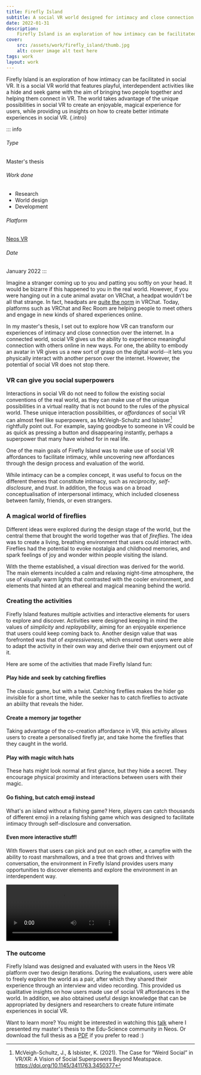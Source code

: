 ```yaml
---
title: Firefly Island
subtitle: A social VR world designed for intimacy and close connection in VR.
date: 2022-01-31
description:
    Firefly Island is an exploration of how intimacy can be facilitated in social VR. It is a social VR world that features playful, interdependent activities like a hide and seek game with the aim of bringing two people together and helping them connect in VR. The world takes advantage of the unique possibilities in social VR to create an enjoyable, magical experience for users, while providing us insights on how to create better intimate experiences in social VR.
cover:
    src: /assets/work/firefly_island/thumb.jpg
    alt: cover image alt text here
tags: work
layout: work
---
```


Firefly Island is an exploration of how intimacy can be facilitated in social VR. It is a social VR world that features playful, interdependent activities like a hide and seek game with the aim of bringing two people together and helping them connect in VR. The world takes advantage of the unique possibilities in social VR to create an enjoyable, magical experience for users, while providing us insights on how to create better intimate experiences in social VR. {.intro}

::: info
###### Type
Master's thesis

###### Work done
- Research
- World design
- Development

###### Platform
[Neos VR](https://neos.com)

###### Date
January 2022
:::

Imagine a stranger coming up to you and patting you softly on your head. It would be bizarre if this happened to you in the real world. However, if you were hanging out in a cute animal avatar on VRChat, a headpat wouldn't be all that strange. In fact, headpats are [quite the norm](https://www.youtube.com/watch?v=glegON06DiQ) in VRChat. Today, platforms such as VRChat and Rec Room are helping people to meet others and engage in new kinds of shared experiences online.

In my master's thesis, I set out to explore how VR can transform our experiences of intimacy and close connection over the internet. In a connected world, social VR gives us the ability to experience meaningful connection with others online in new ways. For one, the ability to embody an avatar in VR gives us a new sort of grasp on the digital world--it lets you physically interact with another person over the internet. However, the potential of social VR does not stop there.

### VR can give you social superpowers
Interactions in social VR do not need to follow the existing social conventions of the real world, as they can make use of the unique possibilities in a virtual reality that is not bound to the rules of the physical world. These unique interaction possibilities, or *affordances* of social VR can almost feel like superpowers, as McVeigh-Schultz and Isbister[^1] rightfully point out. For example, saying goodbye to someone in VR could be as quick as pressing a button and disappearing instantly, perhaps a superpower that many have wished for in real life.

One of the main goals of Firefly Island was to make use of social VR affordances to facilitate intimacy, while uncovering new affordances through the design process and evaluation of the world.

While intimacy can be a complex concept, it was useful to focus on the different themes that constitute intimacy, such as *reciprocity*, *self-disclosure*, and *trust*. In addition, the focus was on a broad conceptualisation of interpersonal intimacy, which included closeness between family, friends, or even strangers.

### A magical world of fireflies

Different ideas were explored during the design stage of the world, but the central theme that brought the world together was that of *fireflies*. The idea was to create a living, breathing environment that users could interact with. Fireflies had the potential to evoke nostalgia and childhood memories, and spark feelings of joy and wonder within people visiting the island.

With the theme established, a visual direction was derived for the world. The main elements inculded a calm and relaxing night-time atmosphere, the use of visually warm lights that contrasted with the cooler environment, and elements that hinted at an ethereal and magical meaning behind the world.

### Creating the activities

Firefly Island features multiple activities and interactive elements for users to explore and discover. Activities were designed keeping in mind the values of *simplicity* and *replayability*, aiming for an enjoyable experience that users could keep coming back to. Another design value that was forefronted was that of *expressiveness*, which ensured that users were able to adapt the activity in their own way and derive their own enjoyment out of it.

Here are some of the activities that made Firefly Island fun:

#### Play hide and seek by catching fireflies
The classic game, but with a twist. Catching fireflies makes the hider go invisible for a short time, while the seeker has to catch fireflies to activate an abiilty that reveals the hider.

#### Create a memory jar together
Taking advantage of the co-creation affordance in VR, this activity allows users to create a personalised firefly jar, and take home the fireflies that they caught in the world.

#### Play with magic witch hats
These hats might look normal at first glance, but they hide a secret. They encourage physical proximity and interactions between users with their magic.

#### Go fishing, but catch emoji instead
What's an island without a fishing game? Here, players can catch thousands of different emoji in a relaxing fishing game which was designed to facilitate intimacy through self-disclosure and conversation.

#### Even more interactive stuff!
With flowers that users can pick and put on each other, a campfire with the ability to roast marshmallows, and a tree that grows and thrives with conversation, the environment in Firefly Island provides users many opportunities to discover elements and explore the environment in an interdependent way.

![alt text firefly video](/assets/work/firefly_island/flowers.mp4 "video caption test")

### The outcome

Firefly Island was designed and evaluated with users in the Neos VR platform over two design iterations. During the evaluations, users were able to freely explore the world as a pair, after which they shared their experience through an interview and video recording. This provided us qualitative insights on how users made use of social VR affordances in the world. In addition, we also obtained useful design knowledge that can be appropriated by designers and researchers to create future intimate experiences in social VR.

Want to learn more? You might be interested in watching this [talk](https://www.youtube.com/watch?v=wc_NvWeluI8) where I presented my master's thesis to the Edu-Science community in Neos. Or download the full thesis as a [PDF](/assets/work/firefly_island/thesis.pdf) if you prefer to read :)

[^1]: McVeigh-Schultz, J., & Isbister, K. (2021). The Case for “Weird Social” in VR/XR: A Vision of Social Superpowers Beyond Meatspace. <https://doi.org/10.1145/3411763.3450377>
